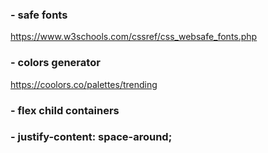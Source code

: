 ### - safe fonts
https://www.w3schools.com/cssref/css_websafe_fonts.php

### - colors generator
https://coolors.co/palettes/trending

### - flex child containers

### - justify-content: space-around;

